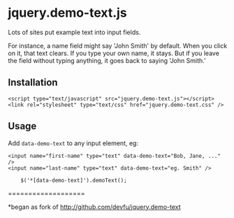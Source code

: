 jquery.demo-text.js
===================

Lots of sites put example text into input fields.

For instance, a name field might say 'John Smith' by default.  When you click on it, that text clears.  If you type your own name, it stays.  But if you leave the field without typing anything, it goes back to saying 'John Smith.'

Installation
------------

    <script type="text/javascript" src="jquery.demo-text.js"></script>
    <link rel="stylesheet" type="text/css" href="jquery.demo-text.css" />

Usage
-----

Add `data-demo-text` to any input element, eg:

    <input name="first-name" type="text" data-demo-text="Bob, Jane, ..." />
    <input name="last-name" type="text" data-demo-text="eg. Smith" />

		$('*[data-demo-text]').demoText();

===================

*began as fork of http://github.com/devfu/jquery.demo-text